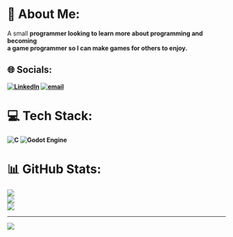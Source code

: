 # 💫 About Me:
A small <b>programmer<b> looking to learn more about <b>programming<b> and becoming<br>a game <b>programmer<b> so I can make games for others to enjoy.


## 🌐 Socials:
[![LinkedIn](https://img.shields.io/badge/LinkedIn-%230077B5.svg?logo=linkedin&logoColor=white)](https://linkedin.com/in/https://www.linkedin.com/in/pedro-silva-931839251/) [![email](https://img.shields.io/badge/Email-D14836?logo=gmail&logoColor=white)](mailto:pedro53silva2002@gmail.com) 

# 💻 Tech Stack:
![C](https://img.shields.io/badge/c-%2300599C.svg?style=for-the-badge&logo=c&logoColor=white) ![Godot Engine](https://img.shields.io/badge/GODOT-%23FFFFFF.svg?style=for-the-badge&logo=godot-engine)
# 📊 GitHub Stats:
![](https://github-readme-stats.vercel.app/api?username=pedro53silva2002&theme=dark&hide_border=false&include_all_commits=true&count_private=false)<br/>
![](https://nirzak-streak-stats.vercel.app/?user=pedro53silva2002&theme=dark&hide_border=false)<br/>
![](https://github-readme-stats.vercel.app/api/top-langs/?username=pedro53silva2002&theme=dark&hide_border=false&include_all_commits=true&count_private=false&layout=compact)

---
[![](https://visitcount.itsvg.in/api?id=pedro53silva2002&icon=0&color=4)](https://visitcount.itsvg.in)

<!-- Proudly created with GPRM ( https://gprm.itsvg.in ) -->
